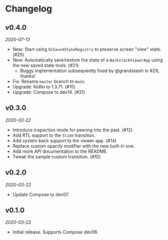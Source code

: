 Changelog
=========

## v0.4.0

_2020-07-13_

 * New: Start using `UiSavedStateRegistry` to preserve screen "view" state. (#25)
 * New: Automatically save/restore the state of a `BackstackViewerApp` using the new saved state tools. (#21)
   * Buggy implementation subsequently fixed by @grandstaish in #29, thanks!
 * Fix: Rename `master` branch to `main`.
 * Upgrade: Kotlin to 1.3.71. (#15)
 * Upgrade: Compose to dev14. (#31)

## v0.3.0

_2020-03-22_

 * Introduce inspection mode for peering into the past. (#12)
 * Add RTL support to the `Slide` transition.
 * Add system back support to the viewer app. (#14)
 * Replace custom opacity modifier with the new built-in one.
 * Add more API documentation to the README.
 * Tweak the sample custom transition. (#10)

## v0.2.0

_2020-03-22_

 * Update Compose to dev07.

## v0.1.0

_2020-03-22_

 * Initial release. Supports Compose dev06.
